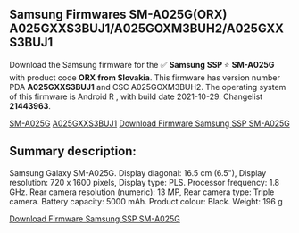 <h2>Samsung Firmwares SM-A025G(ORX) A025GXXS3BUJ1/A025GOXM3BUH2/A025GXXS3BUJ1</h2>
Download the Samsung firmware for the ✅ <strong>Samsung SSP </strong> ⭐ <strong>SM-A025G</strong> with product code <strong>ORX</strong> <strong> from Slovakia</strong>. This firmware has version number PDA <strong>A025GXXS3BUJ1</strong> and CSC A025GOXM3BUH2. The operating system of this firmware is Android R , with build date 2021-10-29. Changelist <strong>21443963</strong>.


[SM-A025G](https://samfirm.shop/samsung/model/SM-A025G)
[A025GXXS3BUJ1](https://samfirm.shop/samsung/pda/A025GXXS3BUJ1)
[Download Firmware Samsung SSP SM-A025G](https://samfirm.shop/samsung/firmware/469652)
<h2>Summary description:</h2>
<p>Samsung Galaxy SM-A025G. Display diagonal: 16.5 cm (6.5"), Display resolution: 720 x 1600 pixels, Display type: PLS. Processor frequency: 1.8 GHz. Rear camera resolution (numeric): 13 MP, Rear camera type: Triple camera. Battery capacity: 5000 mAh. Product colour: Black. Weight: 196 g</p>


[Download Firmware Samsung SSP SM-A025G](https://samfirm.shop/samsung/firmware/469652)
